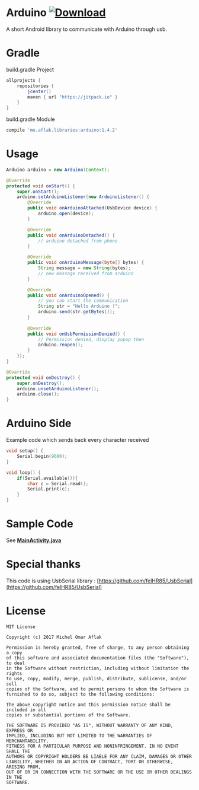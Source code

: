 # Arduino [ ![Download](https://api.bintray.com/packages/omaflak/maven/arduino/images/download.svg) ](https://bintray.com/omaflak/maven/arduino/_latestVersion)
A short Android library to communicate with Arduino through usb.

# Gradle

build.gradle Project

```gradle
allprojects {
    repositories {
        jcenter()
        maven { url "https://jitpack.io" }
    }
}
```

build.gradle Module

```gradle
compile 'me.aflak.libraries:arduino:1.4.2'
```

# Usage

```java
Arduino arduino = new Arduino(Context);

@Override
protected void onStart() {
    super.onStart();
    arduino.setArduinoListener(new ArduinoListener() {
        @Override
        public void onArduinoAttached(UsbDevice device) {
            arduino.open(device);
        }

        @Override
        public void onArduinoDetached() {
            // arduino detached from phone
        }

        @Override
        public void onArduinoMessage(byte[] bytes) {
            String message = new String(bytes);
            // new message received from arduino
        }

        @Override
        public void onArduinoOpened() {
            // you can start the communication
            String str = "Hello Arduino !";
            arduino.send(str.getBytes());
        }
        
        @Override
        public void onUsbPermissionDenied() {
            // Permission denied, display popup then
            arduino.reopen();
        }
    });
}
```

```java
@Override
protected void onDestroy() {
    super.onDestroy();
    arduino.unsetArduinoListener();
    arduino.close();
}
```

# Arduino Side

Example code which sends back every character received

```C
void setup() {
    Serial.begin(9600);
}

void loop() {
    if(Serial.available()){
        char c = Serial.read();
        Serial.print(c);
    }
}
```

# Sample Code

See **[MainActivity.java](https://github.com/omaflak/Arduino/blob/master/app/src/main/java/me/aflak/libraries/MainActivity.java)**

# Special thanks

This code is using UsbSerial library : [https://github.com/felHR85/UsbSerial](https://github.com/felHR85/UsbSerial)

# License

    MIT License
    
    Copyright (c) 2017 Michel Omar Aflak
    
    Permission is hereby granted, free of charge, to any person obtaining a copy
    of this software and associated documentation files (the "Software"), to deal
    in the Software without restriction, including without limitation the rights
    to use, copy, modify, merge, publish, distribute, sublicense, and/or sell
    copies of the Software, and to permit persons to whom the Software is
    furnished to do so, subject to the following conditions:
    
    The above copyright notice and this permission notice shall be included in all
    copies or substantial portions of the Software.
    
    THE SOFTWARE IS PROVIDED "AS IS", WITHOUT WARRANTY OF ANY KIND, EXPRESS OR
    IMPLIED, INCLUDING BUT NOT LIMITED TO THE WARRANTIES OF MERCHANTABILITY,
    FITNESS FOR A PARTICULAR PURPOSE AND NONINFRINGEMENT. IN NO EVENT SHALL THE
    AUTHORS OR COPYRIGHT HOLDERS BE LIABLE FOR ANY CLAIM, DAMAGES OR OTHER
    LIABILITY, WHETHER IN AN ACTION OF CONTRACT, TORT OR OTHERWISE, ARISING FROM,
    OUT OF OR IN CONNECTION WITH THE SOFTWARE OR THE USE OR OTHER DEALINGS IN THE
    SOFTWARE.